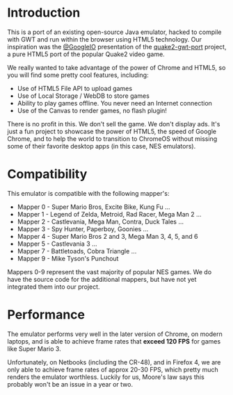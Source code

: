 # Introduction #

This is a port of an existing open-source Java emulator, hacked to compile with GWT and run within the browser using HTML5 technology. Our inspiration was the [@GoogleIO](http://twitter.com/#!/GoogleIO) presentation of the [quake2-gwt-port](http://code.google.com/p/quake2-gwt-port/) project, a pure HTML5 port of the popular Quake2 video game.

We really wanted to take advantage of the power of Chrome and HTML5, so you will find some pretty cool features, including:
  * Use of HTML5 File API to upload games
  * Use of Local Storage / WebDB to store games
  * Ability to play games offline. You never need an Internet connection
  * Use of the Canvas to render games, no flash plugin!

There is no profit in this. We don't sell the game. We don't display ads. It's just a fun project to showcase the power of HTML5, the speed of Google Chrome, and to help the world to transition to ChromeOS without missing some of their favorite desktop apps (in this case, NES emulators).

# Compatibility #

This emulator is compatible with the following mapper's:

  * Mapper 0 - Super Mario Bros, Excite Bike, Kung Fu ...
  * Mapper 1 - Legend of Zelda, Metroid, Rad Racer, Mega Man 2 ...
  * Mapper 2 - Castlevania, Mega Man, Contra, Duck Tales ...
  * Mapper 3 - Spy Hunter, Paperboy, Goonies ...
  * Mapper 4 - Super Mario Bros 2 and 3, Mega Man 3, 4, 5, and 6
  * Mapper 5 - Castlevania 3 ...
  * Mapper 7 - Battletoads, Cobra Triangle ...
  * Mapper 9 - Mike Tyson's Punchout

Mappers 0-9 represent the vast majority of popular NES games. We do have the source code for the additional mappers, but have not yet integrated them into our project.

# Performance #

The emulator performs very well in the later version of Chrome, on modern laptops, and is able to achieve frame rates that **exceed 120 FPS** for games like Super Mario 3.

Unfortunately, on Netbooks (including the CR-48), and in Firefox 4, we are only able to achieve frame rates of approx 20-30 FPS, which pretty much renders the emulator worthless. Luckily for us, Moore's law says this probably won't be an issue in a year or two.